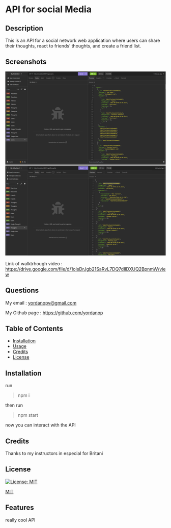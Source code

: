 # API for social Media
  
  ## Description

  This is an API for a social network web application where users can share their thoughts, react to friends’ thoughts, and create a friend list.


  ## Screenshots 
  ![GET Users](./assets/get_users.png)
  ![GET Thoughts](./assets/get_thoughts.png)


  Link of walktrhough video : https://drive.google.com/file/d/1oIsDrJgb21SaRvL7DQ7dIlDXUQ2BpnmW/view

  ## Questions

  My email : yordanopv@gmail.com
  
  My Github page : https://github.com/yordanop

  ## Table of Contents

- [Installation](#installation)
- [Usage](#usage)
- [Credits](#credits)
- [License](#license)

## Installation

run 

  > npm i 

 then run 

  > npm start 
  
now you can interact with the API


## Credits

Thanks to my instructors in especial for Britani

## License

[![License: MIT](https://img.shields.io/badge/License-MIT-yellow.svg)](https://opensource.org/licenses/MIT)

   [MIT](https://choosealicense.com/licenses/mit/)


## Features

really cool API

  